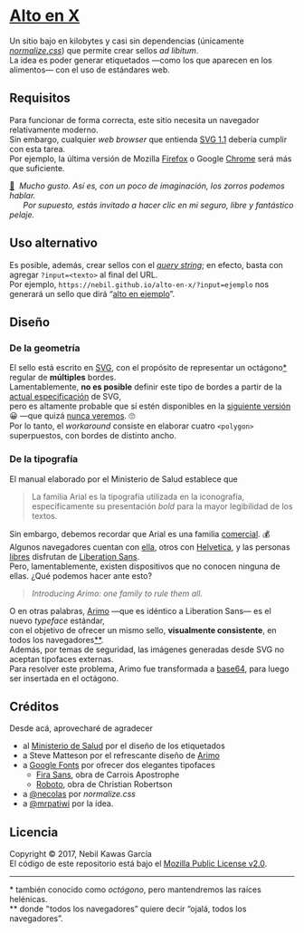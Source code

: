 
# [Alto en X](https://nebil.github.io/alto-en-x)

Un sitio bajo en kilobytes y casi sin dependencias (únicamente _[normalize.css](
https://necolas.github.io/normalize.css)_) que permite crear sellos _ad libitum_.  
La idea es poder generar etiquetados —como los que aparecen en los alimentos—
con el uso de estándares web.

## Requisitos

Para funcionar de forma correcta, este sitio necesita un navegador relativamente moderno.  
Sin embargo, cualquier _web browser_ que entienda [SVG 1.1](http://caniuse.com/#feat=svg)
debería cumplir con esta tarea.  
Por ejemplo, la última versión de Mozilla [Firefox](
https://www.mozilla.org/firefox/new) o Google [Chrome](
https://www.google.com/chrome) será más que suficiente.

[:fox_face:](https://www.mozilla.org/en-US/firefox/products) 
_Mucho gusto. Así es, con un poco de imaginación, los zorros podemos hablar._  
     
_Por supuesto, estás invitado a hacer clic en mi seguro, libre y fantástico pelaje._

## Uso alternativo

Es posible, además, crear sellos con el
_[query string](https://tools.ietf.org/html/rfc3986#section-3.4)_;
en efecto, basta con agregar `?input=<texto>` al final del URL.  
Por ejemplo, `https://nebil.github.io/alto-en-x/?input=ejemplo`
nos generará un sello que dirá “[alto&nbsp;en&nbsp;ejemplo](
https://nebil.github.io/alto-en-x/?input=ejemplo)”.

## Diseño

### De la geometría

El sello está escrito en [SVG](https://en.wikipedia.org/wiki/Scalable_Vector_Graphics),
con el propósito de representar un octágono[\*](#one) regular de **múltiples** bordes.  
Lamentablemente, **no es posible** definir este tipo de bordes a partir de
la [actual especificación](https://www.w3.org/TR/SVG) de SVG,  
pero es altamente probable que sí estén disponibles
en la [siguiente versión](https://www.w3.org/TR/SVG2/painting.html) :grinning:
—que quizá [nunca veremos](https://css-tricks.com/svg-2-conundrum). :roll_eyes:  
Por lo tanto, el _workaround_ consiste en elaborar cuatro `<polygon>` superpuestos,
con bordes de distinto ancho.

### De la tipografía

El manual elaborado por el Ministerio de Salud establece que

> La familia Arial es la tipografía utilizada en la iconografía,  
> específicamente su presentación _bold_ para la mayor legibilidad de los textos.

Sin embargo, debemos recordar que Arial es una familia
[comercial](https://www.fonts.com/font/monotype/arial). :moneybag:  
Algunos navegadores cuentan con [ella](https://en.wikipedia.org/wiki/Arial),
otros con [Helvetica](https://en.wikipedia.org/wiki/Helvetica),
y las personas [libres](https://www.stallman.org) disfrutan de
[Liberation Sans](https://en.wikipedia.org/wiki/Liberation_fonts).  
Pero, lamentablemente, existen dispositivos que no conocen ninguna de ellas.
¿Qué podemos hacer ante esto?

> _Introducing Arimo: one family to rule them all._

O en otras palabras, [Arimo](https://fonts.google.com/specimen/Arimo)
—que es idéntico a Liberation Sans— es el nuevo _typeface_ estándar,  
con el objetivo de ofrecer un mismo sello, **visualmente consistente**,
en todos los navegadores[\*\*](#two).  
Además, por temas de seguridad,
las imágenes generadas desde SVG no aceptan tipofaces externas.  
Para resolver este problema, Arimo fue transformada a
[base64](https://en.wikipedia.org/wiki/Base64),
para luego ser insertada en el octágono.

## Créditos

Desde acá, aprovecharé de agradecer

- al [Ministerio de Salud](http://www.minsal.cl) por el diseño de los etiquetados
- a Steve Matteson por el refrescante diseño de
[Arimo](https://fonts.google.com/specimen/Arimo)
- a [Google Fonts](https://fonts.google.com) por ofrecer dos elegantes tipofaces
  - [Fira Sans](https://fonts.google.com/specimen/Fira+Sans), obra de Carrois Apostrophe
  - [Roboto](https://fonts.google.com/specimen/Roboto), obra de Christian Robertson
- a [@necolas](https://github.com/necolas) por _normalize.css_
- a [@mrpatiwi](https://github.com/mrpatiwi) por la idea.

## Licencia

Copyright © 2017, Nebil Kawas García  
El código de este repositorio está bajo el [Mozilla Public License v2.0](
https://www.mozilla.org/MPL/2.0/).

---

<a name='one'>\*</a>
también conocido como _octógono_, pero mantendremos las raíces helénicas.  
<a name='two'>\*\*</a>
donde “ todos los navegadores” quiere decir “ojalá, todos los navegadores”.
